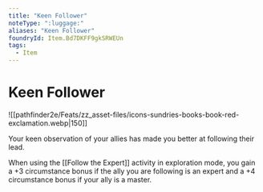 ```yaml
---
title: "Keen Follower"
noteType: ":luggage:"
aliases: "Keen Follower"
foundryId: Item.Bd7DKFF9gkSRWEUn
tags:
  - Item
---
```


# Keen Follower
![[pathfinder2e/Feats/zz_asset-files/icons-sundries-books-book-red-exclamation.webp|150]]

Your keen observation of your allies has made you better at following their lead.

When using the [[Follow the Expert]] activity in exploration mode, you gain a +3 circumstance bonus if the ally you are following is an expert and a +4 circumstance bonus if your ally is a master.
